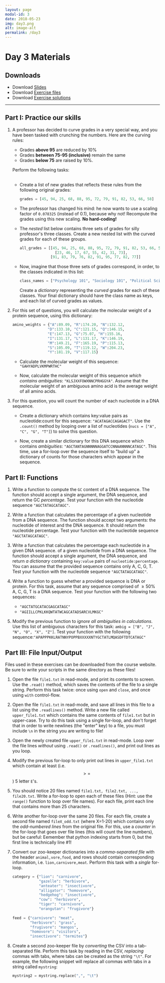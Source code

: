 ```yaml
---
layout: page
modal-id: 3
date: 2018-05-23
img: day3.png
alt: image-alt
permalink: /day3
---
```


# Day 3 Materials

## Downloads

+ Download [Slides](link)
+ Download [Exercise files](link)
+ Download [Exercise solutions](link)

----------------------------




## Part I: Practice our skills

1. A professor has decided to curve grades in a very special way, and you have been tasked with crunching the numbers. Here are the curving rules:

	+ Grades **above 95** are reduced by 10%
	+ Grades **between 75-95 (inclusive)** remain the same
	+ Grades **below 75** are raised by 10%. 

    Perform the following tasks:	
    <br>
	
	+ Create a list of new grades that reflects these rules from the following original grades:
	
        ```python
        grades = [45, 94, 25, 68, 88, 95, 72, 79, 91, 82, 53, 66, 58]
	    ```

	+ The professor has changed his mind: he now wants to use a scaling factor of `0.078325` (instead of 0.1), because why not! Recompute the grades using this new scaling. **No hard-coding!**

	+ The *nested* list below contains three sets of grades for silly professor's three classes. Create a new nested list with the curved grades for each of these groups.
	    
	    ```python
		all_grades = [[45, 94, 25, 68, 88, 95, 72, 79, 91, 82, 53, 66, 58], 
		    		    [23, 46, 17, 67, 55, 42, 31, 73], 
					  [91, 83, 79, 76, 82, 91, 95, 77, 82, 77]]
	    ```

	 + Now, imagine that those three sets of grades correspond, in order, to the classes indicated in this list:

        ```python
		class_names = ["Psychology 101", "Sociology 101", "Political Science 101"]
		```
		
		Create a *dictionary* representing the *curved* grades for each of these classes. Your final dictionary should have the class name as keys, and each list of curved grades as values.


2. For this set of questions, you will calculate the molecular weight of a protein sequence, using this dictionary:

	```python	
	amino_weights = {"A":89.09, "R":174.20, "N":132.12, 
					"D":133.10, "C":121.15, "Q":146.15, 
					"E":147.13, "G":75.07, "H":155.16, 
					"I":131.17, "L":131.17, "K":146.19, 
					"M":149.21, "F":165.19, "P":115.13, 
					"S":105.09, "T":119.12, "W":204.23, 
					"Y":181.19, "V":117.15} 
    ```
	+ Calculate the molecular weight of this sequence: `"GAHYADPLVKMPWRTHC"`
	
	+ Now, calculate the molecular weight of this sequence *which contains ambiguities*: `"KLSJXXFOWXNNCPRHGGYA"`. Assume that the molecular weight of an ambiguous amino acid is the average weight of all amino acids.


3. For this question, you will count the number of each nucleotide in a DNA sequence. 

	+ Create a dictionary which contains key:value pairs as nucleotide:count for this sequence: `"ACATAGACCAGAGACT"`. Use the `.count()` method by looping over a list of nucleotides (`nucs = ["A", "C", "G", "T"]`) to solve this question.
	
	+ Now, create a similar dictionary for this DNA sequence which contains *ambiguities*: `"AGCTANTAGNNNNNAGGATCCNNAANNNNCATAGC"`. This time, use a for-loop over the sequence itself to "build up" a dictionary of counts for those characters which appear in the sequence. 		



## Part II: Functions

1. Write a function to compute the `GC` content of a DNA sequence. The function should accept a single argument, the DNA sequence, and return the GC *percentage*. Test your function with the nucleotide sequence `"AGCTATAGCATAGC"`.

2. Write a function that calculates the percentage of a given nucleotide from a DNA sequence. The function should accept two arguments: the nucleotide of interest and the DNA sequence. It should return the nucleotide percentage. Test your function with the nucleotide sequence `"AGCTATAGCATAGC"`.

3. Write a function that calculates the percentage each nucleotide in a given DNA sequence. of a given nucleotide from a DNA sequence. The function should accept a single argument, the DNA sequence, and return *a dictionary* containing `key:value` pairs of `nucleotide:percentage`. You can assume that the provided sequence contains only A, C, G, T. Test your function with the nucleotide sequence `"AGCTATAGCATAGC"`.

4. Write a function to guess whether a provided sequence is DNA or protein. For this task, assume that any sequence comprised of $\geq50$% A, C, G, T is a DNA sequence. Test your function with the following two sequences:
	+ `"AGCTATGCATACGAGCATAGC"`
	+ `"AGIILLCPKLKKQWTATWCAGCATADSARCVLMKGC"`

5. Modify the previous function to *ignore all ambiguities in calculations*. Use this list of ambiguous characters for this task: `ambig = ["B", "J", "N", "O", "X", "Z"]`. Test your function with the following sequence:`"APAPPPKKLRATNNYPOPPBXXXXXNTYGCTATLMQASDFTDTCATAGC"`


## Part III: File Input/Output

Files used in these exercises can be downloaded from the course website. Be sure to write your scripts in the same directory as these files!

1. Open the file `file1.txt` in read-mode, and print its contents to screen. Use the `.read()` method, which saves the contents of the file to a single string. Perform this task twice: once using `open` and `close`, and once using `with` control-flow.
	
2. Open the file `file1.txt` in read-mode, and save all lines in this file to a list using the `.readlines()` method. Write a new file called `upper_file1.txt` which contains the same contents of `file1.txt` but in upper-case. Try to do this task using a single for-loop, and don't forget that in order to write newlines (the "enter" key) to a file, you must include `\n` in the string you are writing to file!
	
3. Open the newly created file `upper_file1.txt` in read-mode. Loop over the file lines *without* using `.read()` or `.readlines()`, and print out lines as you loop.

4. Modify the previous for-loop to only print out lines in `upper_file1.txt` which contain at least (i.e. $$>=$$) 5 letter `E`'s. 
	
5. You should notice 20 files named `file1.txt, file2.txt, ..., file20.txt`. Write a for-loop to open each of these files (Hint: use the `range()` function to loop over file names). For each file, print each line that contains more than 25 characters.

6. Write another for-loop over the same 20 files. For each file, create a second file named `fileX_odd.txt` (where X=1-20) which contains only the *odd-numbered lines* from the original file. For this, use a *counter* in the for-loop that goes over file lines (this will count the line numbers), but be careful: Eemember that python indexing starts from 0, but the first line is technically line #1! 

7. Convert our zoo-keeper dictionaries into a *comma-separated file* with the header `animal,vore,food`, and rows should contain corresponding information, i.e. `lion,carnivore,meat`. Perform this task with a *single* for-loop.
		
    ```python	
	category = {"lion": "carnivore", 
		        "gazelle": "herbivore", 
		        "anteater": "insectivore", 
		        "alligator": "homovore", 
		        "hedgehog": "insectivore", 
		        "cow": "herbivore", 
		        "tiger": "carnivore", 
		        "orangutan": "frugivore"}
		 
	feed = {"carnivore": "meat", 
		    "herbivore": "grass", 
		    "frugivore": "mangos", 
		    "homovore": "visitors", 
		    "insectivore": "termites"}
	```

8. Create a second zoo-keeper file by *converting* the CSV into a tab-separated file. Perform this task by reading in the CSV, *replacing* commas with tabs, where tabs can be created as the string `"\t"`. For example, the following snippet will replace all commas with tabs in a string called `mystring`: 

     ```python	
    mystring2 = mystring.replace(",", "\t")
	```	
